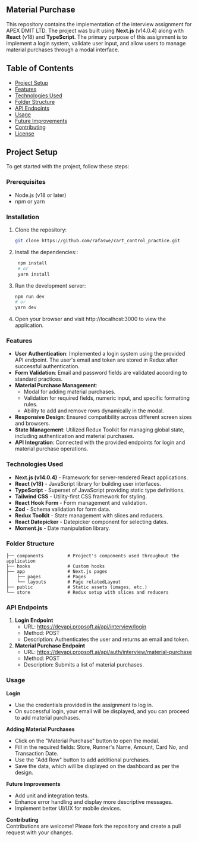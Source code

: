 ## Material Purchase

This repository contains the implementation of the interview assignment for APEX DMIT LTD. The project was built using **Next.js** (v14.0.4) along with **React** (v18) and **TypeScript**. The primary purpose of this assignment is to implement a login system, validate user input, and allow users to manage material purchases through a modal interface.

## Table of Contents

- [Project Setup](#project-setup)
- [Features](#features)
- [Technologies Used](#technologies-used)
- [Folder Structure](#folder-structure)
- [API Endpoints](#api-endpoints)
- [Usage](#usage)
- [Future Improvements](#future-improvements)
- [Contributing](#contributing)
- [License](#license)

## Project Setup

To get started with the project, follow these steps:

### Prerequisites

- Node.js (v18 or later)
- npm or yarn

### Installation

1. Clone the repository:

   ```bash
   git clone https://github.com/rafaswe/cart_control_practice.git
   ```

2. Install the dependencies::

   ```bash
    npm install
    # or
    yarn install
   ```

3. Run the development server:
   ```bash
   npm run dev
   # or
   yarn dev
   ```
4. Open your browser and visit http://localhost:3000 to view the application.

### Features

- **User Authentication**: Implemented a login system using the provided API endpoint. The user's email and token are stored in Redux after successful authentication.
- **Form Validation**: Email and password fields are validated according to standard practices.
- **Material Purchase Management**:
  - Modal for adding material purchases.
  - Validation for required fields, numeric input, and specific formatting rules.
  - Ability to add and remove rows dynamically in the modal.
- **Responsive Design**: Ensured compatibility across different screen sizes and browsers.
- **State Management**: Utilized Redux Toolkit for managing global state, including authentication and material purchases.
- **API Integration**: Connected with the provided endpoints for login and material purchase operations.

### Technologies Used

- **Next.js (v14.0.4)** - Framework for server-rendered React applications.
- **React (v18)** - JavaScript library for building user interfaces.
- **TypeScript** - Superset of JavaScript providing static type definitions.
- **Tailwind CSS** - Utility-first CSS framework for styling.
- **React Hook Form** - Form management and validation.
- **Zod** - Schema validation for form data.
- **Redux Toolkit** - State management with slices and reducers.
- **React Datepicker** - Datepicker component for selecting dates.
- **Moment.js** - Date manipulation library.

### Folder Structure

```plaintext
├── components         # Project's components used throughout the application
├── hooks              # Custom hooks
├── app                # Next.js pages
│   ├── pages          # Pages
│   └── layouts        # Page relatedLayout
├── public             # Static assets (images, etc.)
└── store              # Redux setup with slices and reducers
```

### API Endpoints

1. **Login Endpoint**
   - URL: https://devapi.propsoft.ai/api/interview/login
   - Method: POST
   - Description: Authenticates the user and returns an email and token.
2. **Material Purchase Endpoint**
   - URL: https://devapi.propsoft.ai/api/auth/interview/material-purchase
   - Method: POST
   - Description: Submits a list of material purchases.

### Usage

**Login**

- Use the credentials provided in the assignment to log in.
- On successful login, your email will be displayed, and you can proceed to add material purchases.

**Adding Material Purchases**

- Click on the "Material Purchase" button to open the modal.
- Fill in the required fields: Store, Runner's Name, Amount, Card No, and Transaction Date.
- Use the "Add Row" button to add additional purchases.
- Save the data, which will be displayed on the dashboard as per the design.

**Future Improvements**

- Add unit and integration tests.
- Enhance error handling and display more descriptive messages.
- Implement better UI/UX for mobile devices.

**Contributing** <br/>
Contributions are welcome! Please fork the repository and create a pull request with your changes.
